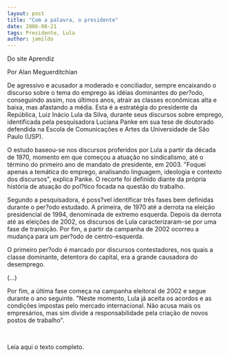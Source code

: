 ```yaml
---
layout: post
title: "Com a palavra, o presidente"
date: 2006-08-21
tags: Presidente, Lula
author: jamildo
---
```

Do site Aprendiz

Por Alan Meguerditchian

De agressivo e acusador a moderado e conciliador, sempre encaixando o discurso sobre o tema do emprego &agrave;s id&eacute;ias dominantes do per?odo, conseguindo assim, nos &uacute;ltimos anos, atrair as classes econ&ocirc;micas alta e baixa, mas afastando a m&eacute;dia. Esta &eacute; a estrat&eacute;gia do presidente da Rep&uacute;blica, Luiz In&aacute;cio Lula da Silva, durante seus discursos sobre emprego, identificada pela pesquisadora Luciana Panke em sua tese de doutorado defendida na Escola de Comunica&ccedil;&otilde;es e Artes da Universidade de S&atilde;o Paulo (USP).

O estudo baseou-se nos discursos proferidos por Lula a partir da d&eacute;cada de 1970, momento em que come&ccedil;ou a atua&ccedil;&atilde;o no sindicalismo, at&eacute; o t&eacute;rmino do primeiro ano de mandato de presidente, em 2003. "Foquei apenas a tem&aacute;tica do emprego, analisando linguagem, ideologia e contexto dos discursos", explica Panke. O recorte foi definido diante da pr&oacute;pria hist&oacute;ria de atua&ccedil;&atilde;o do pol?tico focada na quest&atilde;o do trabalho.

Segundo a pesquisadora, &eacute; poss?vel identificar tr&ecirc;s fases bem definidas durante o per?odo estudado. A primeira, de 1970 at&eacute; a derrota na elei&ccedil;&atilde;o presidencial de 1994, denominada de extremo esquerda. Depois da derrota at&eacute; as elei&ccedil;&otilde;es de 2002, os discursos de Lula caracterizaram-se por uma fase de transi&ccedil;&atilde;o. Por fim, a partir da campanha de 2002 ocorreu a mudan&ccedil;a para um per?odo de centro-esquerda.

O primeiro per?odo &eacute; marcado por discursos contestadores, nos quais a classe dominante, detentora do capital, era a grande causadora do desemprego.

(...)

Por fim, a &uacute;ltima fase come&ccedil;a na campanha eleitoral de 2002 e segue durante o ano seguinte. "Neste momento, Lula j&aacute; aceita os acordos e as condi&ccedil;&otilde;es impostas pelo mercado internacional. N&atilde;o acusa mais os empres&aacute;rios, mas sim divide a responsabilidade pela cria&ccedil;&atilde;o de novos postos de trabalho".

&nbsp;

Leia aqui o texto completo.